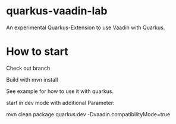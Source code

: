 # quarkus-vaadin-lab

An experimental Quarkus-Extension to use Vaadin with Quarkus.

# How to start

Check out branch

Build with mvn install

See example for how to use it with quarkus.

start in dev mode with additional Parameter:

mvn clean package quarkus:dev -Dvaadin.compatibilityMode=true
